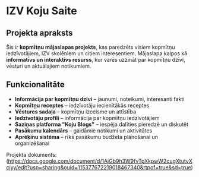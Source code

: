 # IZV Koju Saite

## Projekta apraksts
Šis ir **kopmītņu mājaslapas projekts**, kas paredzēts visiem kopmītņu iedzīvotājiem, IZV skolēniem un citiem interesentiem. Mājaslapa kalpos kā **informatīvs un interaktīvs resurss**, kur varēs uzzināt par kopmītņu dzīvi, vēsturi un aktuālajiem notikumiem.

## Funkcionalitāte
- **Informācija par kopmītņu dzīvi** – jaunumi, noteikumi, interesanti fakti
- **Kopmītņu receptes** – iedzīvotāju iecienītākās receptes
- **Vēstures sadaļa** – kopmītņu izcelsme un attīstība
- **Iedzīvotāju profili** – informācija par kopmītņu iedzīvotājiem
- **Saziņas platforma "Koju Blogs"** – iespēja dalīties pieredzē un diskutēt
- **Pasākumu kalendārs** – gaidāmie notikumi un aktivitātes
- **Aprēķinu sistēma** – rīks pasākumu budžeta plānošanai un organizēšanai

Projekta dokuments: (https://docs.google.com/document/d/1AjGb9h3W9fvTpXkpwW2cugXtutvXcjyy/edit?usp=sharing&ouid=115377672219018467340&rtpof=true&sd=true)
